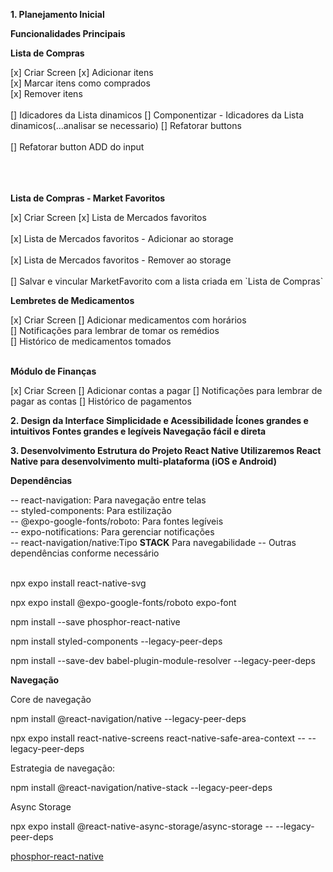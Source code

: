 <p><strong>1. Planejamento Inicial</strong></p>
<strong>Funcionalidades Principais</strong>
<p><strong>Lista de Compras</strong></p>
[x] Criar Screen
[x] Adicionar itens</br>
[x] Marcar itens como comprados</br>
[x] Remover itens</br></br>
[] Idicadores da Lista dinamicos
[] Componentizar - Idicadores da Lista dinamicos(...analisar se necessario)
[] Refatorar buttons</br></br>
[]  Refatorar button ADD do input</br></br></br></br>

<p><strong>Lista de Compras - Market Favoritos</strong></p>
[x] Criar Screen
[x] Lista de Mercados favoritos</br></br>
[x] Lista de Mercados favoritos - Adicionar ao storage </br></br>
[x] Lista de Mercados favoritos - Remover ao storage </br></br>
[] Salvar e vincular MarketFavorito com a lista criada em `Lista de Compras`

<p><strong>Lembretes de Medicamentos</strong></p>
[x] Criar Screen
[] Adicionar medicamentos com horários</br>
[] Notificações para lembrar de tomar os remédios</br>
[] Histórico de medicamentos tomados</br></br>

<p><strong>Módulo de Finanças</strong></p>
[x] Criar Screen
[] Adicionar contas a pagar
[] Notificações para lembrar de pagar as contas
[] Histórico de pagamentos

<p><strong>2. Design da Interface
Simplicidade e Acessibilidade
Ícones grandes e intuitivos
Fontes grandes e legíveis
Navegação fácil e direta</strong></p>

<p><strong>3. Desenvolvimento
Estrutura do Projeto
React Native
Utilizaremos React Native para desenvolvimento multi-plataforma (iOS e Android)</strong></p>

<p><strong>Dependências</strong></p>
-- react-navigation: Para navegação entre telas</br>
-- styled-components: Para estilização</br>
-- @expo-google-fonts/roboto: Para fontes legíveis</br>
-- expo-notifications: Para gerenciar notificações</br>
-- react-navigation/native:Tipo <strong>STACK</strong> Para navegabilidade
-- Outras dependências conforme necessário</br></br>

<p>npx expo install react-native-svg</p>
<p>npx expo install @expo-google-fonts/roboto expo-font</p>
<p>npm install --save phosphor-react-native</p>
<p>npm install styled-components --legacy-peer-deps</p>
<p>npm install --save-dev babel-plugin-module-resolver --legacy-peer-deps</p>

<p><strong>Navegação</strong></p>
<p>Core de navegação</p>

<p>npm install @react-navigation/native --legacy-peer-deps</p>
<p>npx expo install react-native-screens react-native-safe-area-context -- --legacy-peer-deps</p>

<p>Estrategia de navegação:</p>
<p>npm install @react-navigation/native-stack --legacy-peer-deps</p>

<p>Async Storage</p>
<p>npx expo install @react-native-async-storage/async-storage -- --legacy-peer-deps</p>

<p><a href="https://github.com/duongdev/phosphor-react-native">phosphor-react-native</a></p>
